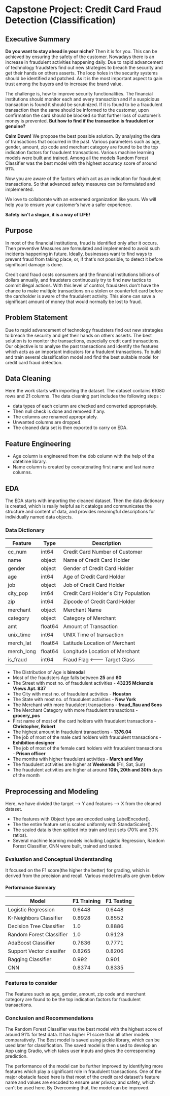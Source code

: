 # Capstone Project: Credit Card Fraud Detection (Classification)

## Executive Summary

**Do you want to stay ahead in your niche?** Then it is for you. This can be achieved by ensuring the safety of the customer. Nowadays there is an increase in fraudulent activities happening daily. Due to rapid advancement of technology fraudsters find out new strategies to breach the security and get their hands on others asserts. The loop holes in the security systems should be identified and patched. As  it is the most important aspect to gain trust among the buyers and to increase the brand value.

The challenge is, how to improve security functionalities. The financial institutions should monitor each and every transaction and if a suspicious transaction is found it should be scrutinized. If it is found to be a fraudulent transaction then the same should be informed to the customer, upon confirmation the card should be blocked so that further loss of customer’s money is prevented. **But how to find if the transaction is fraudulent or genuine?**

**Calm Down!** We propose the best possible solution. By analysing the data of transactions that occurred in the past. Various parameters such as age, gender, amount, zip code and  merchant category are found to be the top indication factors for fraudulent transactions. Various machine learning models were built and trained. Among all the models Random Forest Classifier was the best model with the highest accuracy score of around 91%.

Now you are aware of the factors which act as an indication for fraudulent transactions. So that advanced safety measures can be formulated and implemented.

We love to collaborate with an esteemed organization like yours. We will help you to ensure your customer’s have a safer experience.

**Safety isn't a slogan, it is a way of LIFE!**

## Purpose

In most of the financial institutions, fraud is identified only after it occurs. Then preventive Measures are formulated and implemented to avoid such incidents happening in future. Ideally, businesses want to find ways to prevent fraud from taking place, or, if that's not possible, to detect it before significant damage is done.

Credit card fraud costs consumers and the financial institutions billions of dollars annually, and fraudsters continuously try to find new tactics to commit illegal actions. With this level of control, fraudsters don't have the chance to make multiple transactions on a stolen or counterfeit card before the cardholder is aware of the fraudulent activity. This alone can save a significant amount of money that would normally be lost to fraud. 


## Problem Statement
Due to rapid advancement of technology fraudsters find out new strategies to breach the security and get their hands on others asserts. The best solution is to monitor the transactions, especially credit card transactions. Our objective is to analyse the past transactions and identify the features which acts as an important indicators for a fradulent transactions. To build and train several classification model and find the best suitable model for credit card fraud detection. 

## Data Cleaning 
Here the work starts with importing the dataset. The dataset contains 61080 rows and 21 columns. The data cleaning part includes the following steps :
- data types of each column are checked and converted appropriately.
- Then null check is done and removed if any.
- The columns are renamed appropriately.
- Unwanted columns are dropped.
- The cleaned data set is then exported to carry on EDA.

## Feature Engineering
- Age column is engineered from the dob column with the help of the datetime library.
- Name column is created by concatenating first name and last name columns.

## EDA
The EDA starts with importing the cleaned dataset. Then the data dictionary is created, which is really helpful as it catalogs and communicates the structure and content of data, and provides meaningful descriptions for individually named data objects.

### Data Dictionary
|Feature|Type|Description|
|---|---|---|
|cc_num|int64|Credit Card Number of Customer|
|name|object|Name of Credit Card Holder| 
|gender|object|Gender of Credit Card Holder| 
|age|int64|Age of Credit Card Holder| 
|job | object|Job of Credit Card Holder| 
|city_pop|int64|Credit Card Holder's City Population|
|zip|int64|Zipcode of Credit Card Holder| 
|merchant | object|Merchant Name| 
|category|object|Category of Merchant| 
|amt | float64|Amount of Transaction| 
|unix_time|int64|UNIX Time of transaction| 
|merch_lat | float64|Latitude Location of Merchant| 
|merch_long|float64|Longitude Location of Merchant| 
|is_fraud | int64| Fraud Flag <--- Target Class| 

- The Distribution of Age is **bimodal**
- Most of the fraudsters Age falls between **25** and **60**  
- The Street with most no. of fraudulent activities - **43235 Mckenzie Views Apt. 837**
- The City with most no. of fraudulent activities - **Houston**
- The State with most no. of fraudulent activities - **New York**
- The Merchant with more fraudulent transactions - **fraud_Rau and Sons**
- The Merchant Category with more fraudulent transactions - **grocery_pos**
- First name of most of the card holders with fraudulent transactions - **Christopher, Robert**
- The highest amount in fraudulent transactions - **1376.04**
- The job of most of the male card holders with fraudulent transactions - **Exhibition designer**
- The job of most of the female card holders with fraudulent transactions - **Prison officer**
- The months with higher fraudulent activities - **March and May**
- The fraudulent activities are higher at **Weekends** (Fri, Sat, Sun)
- The fraudulent activities are higher at around **10th, 20th and 30th** days of the month

## Preprocessing and Modeling
Here, we have divided the target --> Y and features --> X from the cleaned dataset.
 - The features with Object type are encoded using LabelEncoder().
 - The the entire feature set is scaled uniformly with StandarScaler().
 - The scaled data is then splitted into  train and test sets (70% and 30% ratios). 
 - Several machine learning models including Logistic Regression, Random Forest Classifier, CNN were built, trained and tested.

### Evaluation and Conceptual Understanding
It focused on the F1 score(the higher the better) for grading, which is derived from the precision and recall. Various model results are given below

#### Performance Summary
|Model	| F1 Training| F1 Testing|
| --- | ---| --- |
|Logistic Regression      |0.6448      |0.6448      |
|K-Neighbors Classifier   |0.8928      |0.8552      |
|Decision Tree Classifier |1.0         |0.8886      |
|Random Forest Classifier |1.0         |0.9128      |
|AdaBoost Classifier      |0.7836      |0.7771      |
|Support Vector classifer |0.8265      |0.8206      |
|Bagging Classifier       |0.992       |0.901       |
|CNN                      |0.8374      |0.8335      |



### Features to consider
 The Features such as age, gender, amount, zip code and  merchant category are found to be the top indication factors for fraudulent transactions.

### Conclusion and Recommendations
The Random Forest Classifier was the best model with the highest score of around 91% for test data. It has higher F1 score than all other models comparatively. The Best model is saved using pickle library, which can be used later for classification. The saved model is then used to develop an App using Gradio, which takes user inputs and gives the corresponding prediction.

The performance of the model can be further improved by identifying more features which play a significant role in fraudulent transactions. One of the major obstacle faced here is that most of the credit card dataset's feature name and values are encoded to ensure user privacy and safety, which can't be used here. By Overcoming that, the model can be improved.
 

